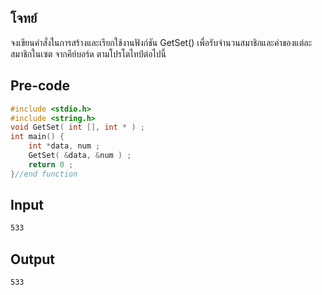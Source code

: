 ## โจทย์
จงเขียนคำสั่งในการสร้างและเรียกใช้งานฟังก์ชัน GetSet() เพื่อรับจำนวนสมาชิกและค่าของแต่ละสมาชิกในเซต จากคีย์บอร์ด ตามโปรโตไทป์ต่อไปนี้

## Pre-code
```c++
#include <stdio.h>
#include <string.h>
void GetSet( int [], int * ) ;
int main() {
    int *data, num ;
    GetSet( &data, &num ) ;
    return 0 ;
}//end function
```

## Input
```bash
533
```
## Output
```bash
533
```
